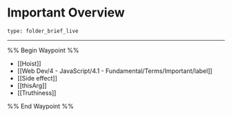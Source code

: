 # Important Overview
 
```ccard
type: folder_brief_live
```
 
---

%% Begin Waypoint %%
- [[Hoist]]
- [[Web Dev/4 - JavaScript/4.1 - Fundamental/Terms/Important/label]]
- [[Side effect]]
- [[thisArg]]
- [[Truthiness]]

%% End Waypoint %%